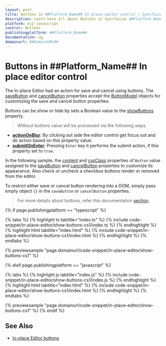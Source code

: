 ```yaml
---
layout: post
title: Buttons in ##Platform_Name## In place editor control | Syncfusion
description: Learn here all about Buttons in Syncfusion ##Platform_Name## In place editor control of Syncfusion Essential JS 2 and more.
platform: ej2-javascript
control: Buttons 
publishingplatform: ##Platform_Name##
documentation: ug
domainurl: ##DomainURL##
---
```


# Buttons in ##Platform_Name## In place editor control

The In-place Editor had an action for save and cancel using buttons. The [saveButton](../api/inplace-editor/#savebutton) and [cancelButton](../api/inplace-editor/#cancelbutton) properties accept the [ButtonModel](../api/button/buttonModel/) objects for customizing the save and cancel button properties.

Buttons can be show or hide by sets a Boolean value to the [showButtons](../api/inplace-editor/#showbuttons) property.

> Without buttons value will be processed via the following ways.

* **[actionOnBlur](../api/inplace-editor/#actiononblur)**: By clicking out side the editor control get focus out and do action based on this property value.
* **[submitOnEnter](../api/inplace-editor/#submitonenter)**: Pressing `Enter` key it performs the submit action, if this property set to `true`.

In the following sample, the [content](../api/button/#content) and [cssClass](../api/button/#cssclass) properties of `Button` value assigned to the [saveButton](../api/inplace-editor/#savebutton) and [cancelButton](../api/inplace-editor/#cancelbutton) properties to customize its appearance. Also check or uncheck a checkbox buttons render or removed from the editor.

To restrict either save or cancel button rendering into a DOM, simply pass empty object `{}` in the  `saveButton` or `cancelButton` properties.

> For more details about buttons, refer this documentation [section](../button/).

{% if page.publishingplatform == "typescript" %}

 {% tabs %}
{% highlight ts tabtitle="index.ts" %}
{% include code-snippet/in-place-editor/show-buttons-cs1/index.ts %}
{% endhighlight %}
{% highlight html tabtitle="index.html" %}
{% include code-snippet/in-place-editor/show-buttons-cs1/index.html %}
{% endhighlight %}
{% endtabs %}
        
{% previewsample "page.domainurl/code-snippet/in-place-editor/show-buttons-cs1" %}

{% elsif page.publishingplatform == "javascript" %}

{% tabs %}
{% highlight js tabtitle="index.js" %}
{% include code-snippet/in-place-editor/show-buttons-cs1/index.js %}
{% endhighlight %}
{% highlight html tabtitle="index.html" %}
{% include code-snippet/in-place-editor/show-buttons-cs1/index.html %}
{% endhighlight %}
{% endtabs %}

{% previewsample "page.domainurl/code-snippet/in-place-editor/show-buttons-cs1" %}
{% endif %}

## See Also

* [In-place Editor buttons](./how-to/dynamic-edit-mode)